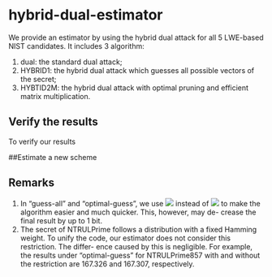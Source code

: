 # hybrid-dual-estimator

We provide an estimator by using the hybrid dual attack for all 5 LWE-based NIST candidates.
It includes 3 algorithm:
1. dual: the standard dual attack;
2. HYBRID1: the hybrid dual attack which guesses all possible vectors of the secret;
3. HYBTID2M: the hybrid dual attack with optimal pruning and efficient matrix multiplication.

## Verify the results 

To verify our results 

##Estimate a new scheme

## Remarks
1.  In “guess-all” and “optimal-guess”, we use ![](http://latex.codecogs.com/svg.latex?\max(T_{BKZ},T_{guess})) instead of ![](http://latex.codecogs.com/svg.latex?T_{BKZ}+T_{guess}) to make the algorithm easier and much quicker. This, however, may de- crease the final result by up to 1 bit.
2. The secret of NTRULPrime follows a distribution with a fixed Hamming weight. To unify the code, our estimator does not consider this restriction. The differ- ence caused by this is negligible. For example, the results under “optimal-guess” for NTRULPrime857 with and without the restriction are 167.326 and 167.307, respectively.

